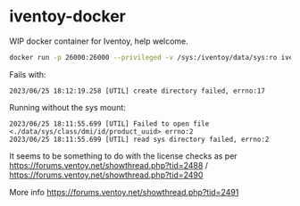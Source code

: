 # iventoy-docker

WIP docker container for Iventoy, help welcome.

```bash
docker run -p 26000:26000 --privileged -v /sys:/iventoy/data/sys:ro iventoy:latest
```

Fails with:
```
2023/06/25 18:12:19.258 [UTIL] create directory failed, errno:17
```

Running without the sys mount:
```
2023/06/25 18:11:55.699 [UTIL] Failed to open file <./data/sys/class/dmi/id/product_uuid> errno:2
2023/06/25 18:11:55.699 [UTIL] read sys directory failed, errno:2
```

It seems to be something to do with the license checks as per <https://forums.ventoy.net/showthread.php?tid=2488> / <https://forums.ventoy.net/showthread.php?tid=2490>

More info https://forums.ventoy.net/showthread.php?tid=2491
